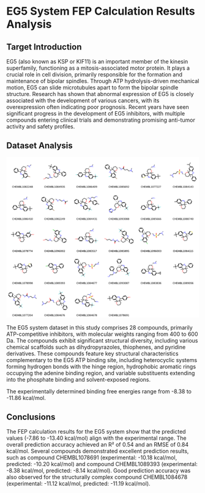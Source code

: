 # EG5 System FEP Calculation Results Analysis

## Target Introduction

EG5 (also known as KSP or KIF11) is an important member of the kinesin superfamily, functioning as a mitosis-associated motor protein. It plays a crucial role in cell division, primarily responsible for the formation and maintenance of bipolar spindles. Through ATP hydrolysis-driven mechanical motion, EG5 can slide microtubules apart to form the bipolar spindle structure. Research has shown that abnormal expression of EG5 is closely associated with the development of various cancers, with its overexpression often indicating poor prognosis. Recent years have seen significant progress in the development of EG5 inhibitors, with multiple compounds entering clinical trials and demonstrating promising anti-tumor activity and safety profiles.

## Dataset Analysis

![Molecular structures of representative compounds](mol_grid.png)

The EG5 system dataset in this study comprises 28 compounds, primarily ATP-competitive inhibitors, with molecular weights ranging from 400 to 600 Da. The compounds exhibit significant structural diversity, including various chemical scaffolds such as dihydropyrazoles, thiophenes, and pyridine derivatives. These compounds feature key structural characteristics complementary to the EG5 ATP binding site, including heterocyclic systems forming hydrogen bonds with the hinge region, hydrophobic aromatic rings occupying the adenine binding region, and variable substituents extending into the phosphate binding and solvent-exposed regions.

The experimentally determined binding free energies range from -8.38 to -11.86 kcal/mol.

## Conclusions

The FEP calculation results for the EG5 system show that the predicted values (-7.86 to -13.40 kcal/mol) align with the experimental range. The overall prediction accuracy achieved an R² of 0.54 and an RMSE of 0.84 kcal/mol. Several compounds demonstrated excellent prediction results, such as compound CHEMBL1078691 (experimental: -10.18 kcal/mol, predicted: -10.20 kcal/mol) and compound CHEMBL1089393 (experimental: -8.38 kcal/mol, predicted: -8.14 kcal/mol). Good prediction accuracy was also observed for the structurally complex compound CHEMBL1084678 (experimental: -11.12 kcal/mol, predicted: -11.19 kcal/mol). 